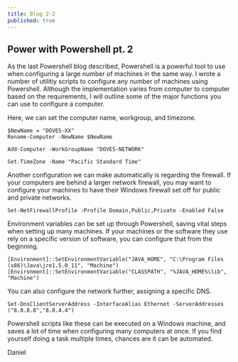 ```yaml
---
title: Blog 2-2
published: true
---
```


## Power with Powershell pt. 2

As the last Powershell blog described, Powershell is a powerful tool to use when configuring a large number of machines in the same way. I wrote a number of utilitiy scripts to configure any number of machines using Powershell. Although the implementation varies from computer to computer based on the requirements, I will outline some of the major functions you can use to configure a computer.

Here, we can set the computer name, workgroup, and timezone.

```
$NewName = "DOVES-XX"
Rename-Computer -NewName $NewName

Add-Computer -WorkGroupName "DOVES-NETWORK"

Set-TimeZone -Name "Pacific Standard Time"
```

Another configuration we can make automatically is regarding the firewall. If your computers are behind a larger network firewall, you may want to configure your machines to have their Windows firewall set off for public and private networks.

```
Set-NetFirewallProfile -Profile Domain,Public,Private -Enabled False
```

Environment variables can be set up through Powershell, saving vital steps when setting up many machines. If your machines or the software they use rely on a specific version of software, you can configure that from the beginning.

```
[Environment]::SetEnvironmentVariable("JAVA_HOME", "C:\Program Files (x86)\Java\jre1.5.0_11", "Machine")
[Environment]::SetEnvironmentVariable("CLASSPATH", "%JAVA_HOME%\lib", "Machine")
``` 

You can also configure the network further, assigning a specific DNS.

```
Set-DnsClientServerAddress -InterfaceAlias Ethernet -ServerAddresses ("8.8.8.8","8.8.4.4")
```

Powershell scripts like these can be executed on a Windows machine, and saves a lot of time when configuring many computers at once. If you find yourself doing a task multiple times, chances are it can be automated.

Daniel